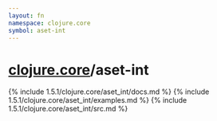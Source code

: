 ```yaml
---
layout: fn
namespace: clojure.core
symbol: aset-int
---
```


# [clojure.core](../)/aset-int

{% include 1.5.1/clojure.core/aset_int/docs.md %}
{% include 1.5.1/clojure.core/aset_int/examples.md %}
{% include 1.5.1/clojure.core/aset_int/src.md %}

